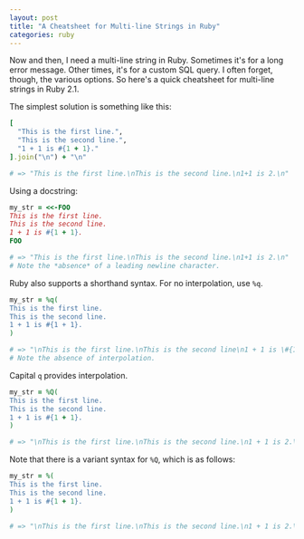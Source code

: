 ```yaml
---
layout: post
title: "A Cheatsheet for Multi-line Strings in Ruby"
categories: ruby
---
```


Now and then, I need a multi-line string in Ruby. Sometimes it's for a long error message. Other times, it's for a custom SQL query. I often forget, though, the various options. So here's a quick cheatsheet for multi-line strings in Ruby 2.1.

The simplest solution is something like this:

``` ruby
[
  "This is the first line.",
  "This is the second line.",
  "1 + 1 is #{1 + 1}."
].join("\n") + "\n"

# => "This is the first line.\nThis is the second line.\n1+1 is 2.\n"
```

Using a docstring:

``` ruby
my_str = <<-FOO
This is the first line.
This is the second line.
1 + 1 is #{1 + 1}.
FOO

# => "This is the first line.\nThis is the second line.\n1+1 is 2.\n"
# Note the *absence* of a leading newline character.
```

Ruby also supports a shorthand syntax. For no interpolation, use `%q`.

``` ruby
my_str = %q(
This is the first line.
This is the second line.
1 + 1 is #{1 + 1}.
)

# => "\nThis is the first line.\nThis is the second line\n1 + 1 is \#{1 + 1}.\n"
# Note the absence of interpolation.
```

Capital `q` provides interpolation.

``` ruby
my_str = %Q(
This is the first line.
This is the second line.
1 + 1 is #{1 + 1}.
)

# => "\nThis is the first line.\nThis is the second line.\n1 + 1 is 2.\n"
```

Note that there is a variant syntax for `%Q`, which is as follows:

``` ruby
my_str = %(
This is the first line.
This is the second line.
1 + 1 is #{1 + 1}.
)

# => "\nThis is the first line.\nThis is the second line.\n1 + 1 is 2.\n"
```
